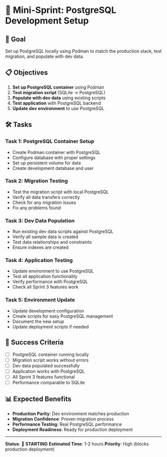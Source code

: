 # 🚀 Mini-Sprint: PostgreSQL Development Setup

## 🎯 **Goal**
Set up PostgreSQL locally using Podman to match the production stack, test migration, and populate with dev data.

## 📋 **Objectives**
1. **Set up PostgreSQL container** using Podman
2. **Test migration script** (SQLite → PostgreSQL)
3. **Populate with dev data** using existing scripts
4. **Test application** with PostgreSQL backend
5. **Update dev environment** to use PostgreSQL

## 🛠️ **Tasks**

### **Task 1: PostgreSQL Container Setup**
- Create Podman container with PostgreSQL
- Configure database with proper settings
- Set up persistent volume for data
- Create development database and user

### **Task 2: Migration Testing**
- Test the migration script with local PostgreSQL
- Verify all data transfers correctly
- Check for any migration issues
- Fix any problems found

### **Task 3: Dev Data Population**
- Run existing dev data scripts against PostgreSQL
- Verify all sample data is created
- Test data relationships and constraints
- Ensure indexes are created

### **Task 4: Application Testing**
- Update environment to use PostgreSQL
- Test all application functionality
- Verify performance with PostgreSQL
- Check all Sprint 3 features work

### **Task 5: Environment Update**
- Update development configuration
- Create scripts for easy PostgreSQL management
- Document the new setup
- Update deployment scripts if needed

## 🎯 **Success Criteria**
- [ ] PostgreSQL container running locally
- [ ] Migration script works without errors
- [ ] Dev data populated successfully
- [ ] Application works with PostgreSQL
- [ ] All Sprint 3 features functional
- [ ] Performance comparable to SQLite

## 📊 **Expected Benefits**
- **Production Parity**: Dev environment matches production
- **Migration Confidence**: Proven migration process
- **Performance Testing**: Real PostgreSQL performance
- **Deployment Readiness**: Ready for production deployment

---

**Status**: 🚀 **STARTING**
**Estimated Time**: 1-2 hours
**Priority**: High (blocks production deployment)
